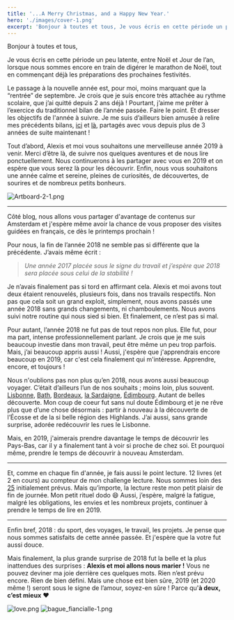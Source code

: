 ```yaml
---
title: '...A Merry Christmas, and a Happy New Year.'
hero: './images/cover-1.png'
excerpt: 'Bonjour à toutes et tous, Je vous écris en cette période un peu latente, entre Noël et Jour de l’an, lorsque nous sommes encore en train de digérer le marathon de Noël, tout en commençant déjà les préparations des prochaines festivités. Le passage à la nouvelle année est, pour moi, moins marquant que la “rentrée”'
---
```


Bonjour à toutes et tous,

Je vous écris en cette période un peu latente, entre Noël et Jour de l’an, lorsque nous sommes encore en train de digérer le marathon de Noël, tout en commençant déjà les préparations des prochaines festivités.

Le passage à la nouvelle année est, pour moi, moins marquant que la “rentrée” de septembre. Je crois que je suis encore très attachée au rythme scolaire, que j’ai quitté depuis 2 ans déjà ! Pourtant, j’aime me prêter à l’exercice du traditionnel bilan de l’année passée. Faire le point. Et dresser les objectifs de l'année à suivre. Je me suis d’ailleurs bien amusée à relire mes précédents bilans, [ici](dnew-year/) et [là](hello2018/), partagés avec vous depuis plus de 3 années de suite maintenant !

Tout d’abord, Alexis et moi vous souhaitons une merveilleuse année 2019 à venir. Merci d’être là, de suivre nos quelques aventures et de nous lire ponctuellement. Nous continuerons à les partager avec vous en 2019 et on espère que vous serez là pour les découvrir. Enfin, nous vous souhaitons une année calme et sereine, pleines de curiosités, de découvertes, de sourires et de nombreux petits bonheurs.

<img alt="Artboard-2-1.png" src="./images/Artboard-2-1.png">

---

Côté blog, nous allons vous partager d'avantage de contenus sur Amsterdam et j'espère même avoir la chance de vous proposer des visites guidées en français, ce dès le printemps prochain !

Pour nous, la fin de l’année 2018 ne semble pas si différente que la précédente. J’avais même écrit :

> _Une année 2017 placée sous le signe du travail et j’espère que 2018 sera placée sous celui de la stabilité !_

Je n’avais finalement pas si tord en affirmant cela. Alexis et moi avons tout deux étaient renouvelés, plusieurs fois, dans nos travails respectifs. Non pas que cela soit un grand exploit, simplement, nous avons passés une année 2018 sans grands changements, ni chamboulements. Nous avons suivi notre routine qui nous sied si bien. Et finalement, ce n’est pas si mal.

Pour autant, l’année 2018 ne fut pas de tout repos non plus. Elle fut, pour ma part, intense professionnellement parlant. Je crois que je me suis beaucoup investie dans mon travail, peut être même un peu trop parfois. Mais, j’ai beaucoup appris aussi ! Aussi, j'espère que j'apprendrais encore beaucoup en 2019, car c'est cela finalement qui m'intéresse. Apprendre, encore, et toujours !

Nous n'oublions pas non plus qu’en 2018, nous avons aussi beaucoup voyager. C’était d’ailleurs l’un de nos souhaits ; moins loin, plus souvent. [Lisbonne](lisbonne-meu-amor/), [Bath](fall-in-love-with-bath/), [Bordeaux](une-pause-a-bordeaux/), [la Sardaigne](vacances-sardaigne-nord-septembre/), [Édimbourg](week-end-48h-edimbourg/). Autant de belles découverte. Mon coup de coeur fut sans nul doute Édimbourg et je ne rêve plus que d’une chose désormais : partir à nouveau à la découverte de l’Écosse et de la si belle région des Highlands. J’ai aussi, sans grande surprise, adorée redécouvrir les rues le Lisbonne.

Mais, en 2019, j'aimerais prendre davantage le temps de découvrir les Pays-Bas, car il y a finalement tant à voir si proche de chez soi. Et pourquoi même, prendre le temps de découvrir à nouveau Amsterdam.

---

Et, comme en chaque fin d'année, je fais aussi le point lecture. 12 livres (et 2 en cours) au compteur de mon challenge lecture. Nous sommes loin des [25](https://www.goodreads.com/user/show/63307481-cl-mence) initialement prévus. Mais qu’importe, la lecture reste mon petit plaisir de fin de journée. Mon petit rituel dodo 😄 Aussi, j’espère, malgré la fatigue, malgré les obligations, les envies et les nombreux projets, continuer à prendre le temps de lire en 2019.

---

Enfin bref, 2018 : du sport, des voyages, le travail, les projets. Je pense que nous sommes satisfaits de cette année passée. Et j'espère que la votre fut aussi douce.

Mais finalement, la plus grande surprise de 2018 fut la belle et la plus inattendues des surprises : **Alexis et moi allons nous marier !** Vous ne pouvez deviner ma joie derrière ces quelques mots. Rien n’est prévu encore. Rien de bien défini. Mais une chose est bien sûre, 2019 (et 2020 même !) seront sous le signe de l’amour, soyez-en sûre ! Parce qu'**à deux, c’est mieux** ❤️

<img alt="love.png" src="./images/love.png">
<img alt="bague_fiancialle-1.png" src="./images/bague_fiancialle-1.png">
